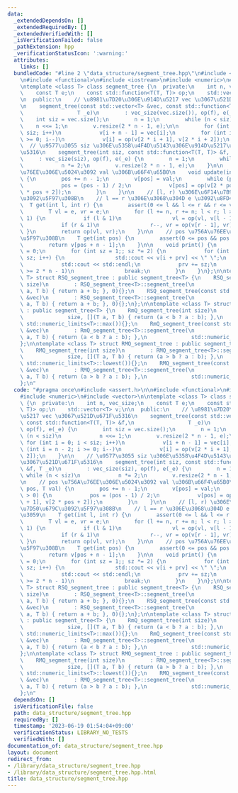 ```yaml
---
data:
  _extendedDependsOn: []
  _extendedRequiredBy: []
  _extendedVerifiedWith: []
  _isVerificationFailed: false
  _pathExtension: hpp
  _verificationStatusIcon: ':warning:'
  attributes:
    links: []
  bundledCode: "#line 2 \"data_structure/segment_tree.hpp\"\n#include <assert.h>\n\
    \n#include <functional>\n#include <iostream>\n#include <numeric>\n#include <vector>\n\
    \ntemplate <class T> class segment_tree {\n  private:\n    int n, vec_size;\n\
    \    const T e;\n    const std::function<T(T, T)> op;\n    std::vector<T> v;\n\
    \n  public:\n    // \u8981\u7D20\u306E\u914D\u5217 vec \u3067\u521D\u671F\u5316\
    \n    segment_tree(const std::vector<T> &vec, const std::function<T(T, T)> &f,\n\
    \                 T _e)\n        : vec_size(vec.size()), op(f), e(_e) {\n    \
    \    int siz = vec.size();\n        n = 1;\n        while (n < siz)\n        \
    \    n <<= 1;\n        v.resize(2 * n - 1, e);\n\n        for (int i = 0; i <\
    \ siz; i++)\n            v[i + n - 1] = vec[i];\n        for (int i = n - 2; i\
    \ >= 0; i--)\n            v[i] = op(v[2 * i + 1], v[2 * i + 2]);\n    }\n\n  \
    \  // \u9577\u3055 siz \u306E\u5358\u4F4D\u5143\u306E\u914D\u5217\u3067\u521D\u671F\
    \u5316\n    segment_tree(int siz, const std::function<T(T, T)> &f, T _e)\n   \
    \     : vec_size(siz), op(f), e(_e) {\n        n = 1;\n        while (n < siz)\n\
    \            n *= 2;\n        v.resize(2 * n - 1, e);\n    }\n\n    // pos \u756A\
    \u76EE\u306E\u5024\u3092 val \u306B\u66F4\u65B0\n    void update(int pos, T val)\
    \ {\n        pos += n - 1;\n        v[pos] = val;\n        while (pos > 0) {\n\
    \            pos = (pos - 1) / 2;\n            v[pos] = op(v[2 * pos + 1], v[2\
    \ * pos + 2]);\n        }\n    }\n\n    // [l, r) \u306E\u6F14\u7B97\u7D50\u679C\
    \u3092\u5F97\u308B\n    // l == r \u306E\u3068\u304D e \u3092\u8FD4\u3059\n  \
    \  T get(int l, int r) {\n        assert(0 <= l && l <= r && r <= vec_size);\n\
    \        T vl = e, vr = e;\n        for (l += n, r += n; l < r; l >>= 1, r >>=\
    \ 1) {\n            if (l & 1)\n                vl = op(vl, v[l - 1]), l++;\n\
    \            if (r & 1)\n                r--, vr = op(v[r - 1], vr);\n       \
    \ }\n        return op(vl, vr);\n    }\n\n    // pos \u756A\u76EE\u306E\u5024\u3092\
    \u5F97\u308B\n    T get(int pos) {\n        assert(0 <= pos && pos < vec_size);\n\
    \        return v[pos + n - 1];\n    }\n\n    void print() {\n        int prv\
    \ = 0;\n        for (int sz = 1;; sz *= 2) {\n            for (int i = 0; i <\
    \ sz; i++) {\n                std::cout << v[i + prv] << \" \";\n            }\n\
    \            std::cout << std::endl;\n            prv += sz;\n            if (prv\
    \ >= 2 * n - 1)\n                break;\n        }\n    }\n};\n\ntemplate <class\
    \ T> struct RSQ_segment_tree : public segment_tree<T> {\n    RSQ_segment_tree(int\
    \ size)\n        : RSQ_segment_tree<T>::segment_tree(\n              size, [](T\
    \ a, T b) { return a + b; }, 0){};\n    RSQ_segment_tree(const std::vector<T>\
    \ &vec)\n        : RSQ_segment_tree<T>::segment_tree(\n              vec, [](T\
    \ a, T b) { return a + b; }, 0){};\n};\n\ntemplate <class T> struct RmQ_segment_tree\
    \ : public segment_tree<T> {\n    RmQ_segment_tree(int size)\n        : RmQ_segment_tree<T>::segment_tree(\n\
    \              size, [](T a, T b) { return (a < b ? a : b); },\n             \
    \ std::numeric_limits<T>::max()){};\n    RmQ_segment_tree(const std::vector<T>\
    \ &vec)\n        : RmQ_segment_tree<T>::segment_tree(\n              vec, [](T\
    \ a, T b) { return (a < b ? a : b); },\n              std::numeric_limits<T>::max()){};\n\
    };\n\ntemplate <class T> struct RMQ_segment_tree : public segment_tree<T> {\n\
    \    RMQ_segment_tree(int size)\n        : RMQ_segment_tree<T>::segment_tree(\n\
    \              size, [](T a, T b) { return (a > b ? a : b); },\n             \
    \ std::numeric_limits<T>::lowest()){};\n    RMQ_segment_tree(const std::vector<T>\
    \ &vec)\n        : RMQ_segment_tree<T>::segment_tree(\n              vec, [](T\
    \ a, T b) { return (a > b ? a : b); },\n              std::numeric_limits<T>::lowest()){};\n\
    };\n"
  code: "#pragma once\n#include <assert.h>\n\n#include <functional>\n#include <iostream>\n\
    #include <numeric>\n#include <vector>\n\ntemplate <class T> class segment_tree\
    \ {\n  private:\n    int n, vec_size;\n    const T e;\n    const std::function<T(T,\
    \ T)> op;\n    std::vector<T> v;\n\n  public:\n    // \u8981\u7D20\u306E\u914D\
    \u5217 vec \u3067\u521D\u671F\u5316\n    segment_tree(const std::vector<T> &vec,\
    \ const std::function<T(T, T)> &f,\n                 T _e)\n        : vec_size(vec.size()),\
    \ op(f), e(_e) {\n        int siz = vec.size();\n        n = 1;\n        while\
    \ (n < siz)\n            n <<= 1;\n        v.resize(2 * n - 1, e);\n\n       \
    \ for (int i = 0; i < siz; i++)\n            v[i + n - 1] = vec[i];\n        for\
    \ (int i = n - 2; i >= 0; i--)\n            v[i] = op(v[2 * i + 1], v[2 * i +\
    \ 2]);\n    }\n\n    // \u9577\u3055 siz \u306E\u5358\u4F4D\u5143\u306E\u914D\u5217\
    \u3067\u521D\u671F\u5316\n    segment_tree(int siz, const std::function<T(T, T)>\
    \ &f, T _e)\n        : vec_size(siz), op(f), e(_e) {\n        n = 1;\n       \
    \ while (n < siz)\n            n *= 2;\n        v.resize(2 * n - 1, e);\n    }\n\
    \n    // pos \u756A\u76EE\u306E\u5024\u3092 val \u306B\u66F4\u65B0\n    void update(int\
    \ pos, T val) {\n        pos += n - 1;\n        v[pos] = val;\n        while (pos\
    \ > 0) {\n            pos = (pos - 1) / 2;\n            v[pos] = op(v[2 * pos\
    \ + 1], v[2 * pos + 2]);\n        }\n    }\n\n    // [l, r) \u306E\u6F14\u7B97\
    \u7D50\u679C\u3092\u5F97\u308B\n    // l == r \u306E\u3068\u304D e \u3092\u8FD4\
    \u3059\n    T get(int l, int r) {\n        assert(0 <= l && l <= r && r <= vec_size);\n\
    \        T vl = e, vr = e;\n        for (l += n, r += n; l < r; l >>= 1, r >>=\
    \ 1) {\n            if (l & 1)\n                vl = op(vl, v[l - 1]), l++;\n\
    \            if (r & 1)\n                r--, vr = op(v[r - 1], vr);\n       \
    \ }\n        return op(vl, vr);\n    }\n\n    // pos \u756A\u76EE\u306E\u5024\u3092\
    \u5F97\u308B\n    T get(int pos) {\n        assert(0 <= pos && pos < vec_size);\n\
    \        return v[pos + n - 1];\n    }\n\n    void print() {\n        int prv\
    \ = 0;\n        for (int sz = 1;; sz *= 2) {\n            for (int i = 0; i <\
    \ sz; i++) {\n                std::cout << v[i + prv] << \" \";\n            }\n\
    \            std::cout << std::endl;\n            prv += sz;\n            if (prv\
    \ >= 2 * n - 1)\n                break;\n        }\n    }\n};\n\ntemplate <class\
    \ T> struct RSQ_segment_tree : public segment_tree<T> {\n    RSQ_segment_tree(int\
    \ size)\n        : RSQ_segment_tree<T>::segment_tree(\n              size, [](T\
    \ a, T b) { return a + b; }, 0){};\n    RSQ_segment_tree(const std::vector<T>\
    \ &vec)\n        : RSQ_segment_tree<T>::segment_tree(\n              vec, [](T\
    \ a, T b) { return a + b; }, 0){};\n};\n\ntemplate <class T> struct RmQ_segment_tree\
    \ : public segment_tree<T> {\n    RmQ_segment_tree(int size)\n        : RmQ_segment_tree<T>::segment_tree(\n\
    \              size, [](T a, T b) { return (a < b ? a : b); },\n             \
    \ std::numeric_limits<T>::max()){};\n    RmQ_segment_tree(const std::vector<T>\
    \ &vec)\n        : RmQ_segment_tree<T>::segment_tree(\n              vec, [](T\
    \ a, T b) { return (a < b ? a : b); },\n              std::numeric_limits<T>::max()){};\n\
    };\n\ntemplate <class T> struct RMQ_segment_tree : public segment_tree<T> {\n\
    \    RMQ_segment_tree(int size)\n        : RMQ_segment_tree<T>::segment_tree(\n\
    \              size, [](T a, T b) { return (a > b ? a : b); },\n             \
    \ std::numeric_limits<T>::lowest()){};\n    RMQ_segment_tree(const std::vector<T>\
    \ &vec)\n        : RMQ_segment_tree<T>::segment_tree(\n              vec, [](T\
    \ a, T b) { return (a > b ? a : b); },\n              std::numeric_limits<T>::lowest()){};\n\
    };\n"
  dependsOn: []
  isVerificationFile: false
  path: data_structure/segment_tree.hpp
  requiredBy: []
  timestamp: '2023-06-19 01:54:04+09:00'
  verificationStatus: LIBRARY_NO_TESTS
  verifiedWith: []
documentation_of: data_structure/segment_tree.hpp
layout: document
redirect_from:
- /library/data_structure/segment_tree.hpp
- /library/data_structure/segment_tree.hpp.html
title: data_structure/segment_tree.hpp
---
```

